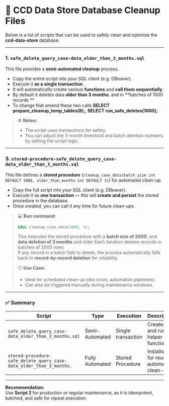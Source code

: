 # 🧹 CCD Data Store Database Cleanup Files

Below is a list of scripts that can be used to safely clean and optimise the **ccd-data-store** database.

---

### 1. `safe_delete_query_case-data_older_than_3_months.sql`

This file provides a **semi-automated cleanup** process.

- Copy the entire script into your SQL client (e.g. DBeaver).  
- Execute it **as a single transaction**.  
- It will automatically create various **functions** and **call them sequentially**.  
- By default it deletes data **older than 3 months**. and in **batches of 1000 records **
- To change that amend these two calls **SELECT prepare_cleanup_temp_tables(8);**, **SELECT run_safe_deletes(1000);**

> ⚙️ **Notes:**
> - The script uses transactions for safety.  
> - You can adjust the 3-month threshold and batch deletion numbers by editing the script logic.

---

### 3. `stored-procedure-safe_delete_query_case-data_older_than_3_months.sql`

This file defines a **stored procedure** (`cleanup_case_data(batch_size int DEFAULT 1000,
    older_than_months int DEFAULT 3)`) for automated clean-up.

- Copy the full script into your SQL client (e.g. DBeaver).  
- Execute it as **one transaction** — this will **create and persist** the stored procedure in the database.  
- Once created, you can call it any time for future clean-ups.

> 💻 **Run command:**
> ```sql
> CALL cleanup_case_data(2000, 3);
> ```
> This executes the stored procedure with a **batch size of 2000**, and **data deletion of 3 months** and older 
> Each iteration deletes records in batches of 2000 rows.  
> If any record in a batch fails to delete, the process automatically falls back to **record-by-record deletion** for reliability.

> 🕐 **Use Case:**
> - Ideal for scheduled clean-up jobs (cron, automation pipelines).  
> - Can also be triggered manually during maintenance windows.

---

### ✅ Summary

| Script | Type | Execution | Description |
|--------|------|------------|--------------|
| `safe_delete_query_case-data_older_than_3_months.sql` | Semi-Automated | Single transaction | Creates and runs helper functions |
| `stored-procedure-safe_delete_query_case-data_older_than_3_months.` | Fully Automated | Stored Procedure | Installs SP for reusable automated clean-ups |

---

**Recommendation:**  
Use **Script 2** for production or regular maintenance, as it is idempotent, batched, and safe for repeat execution.
